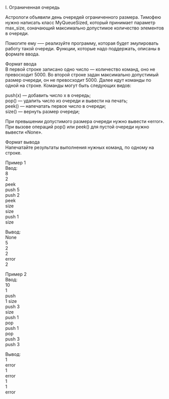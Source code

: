 I. Ограниченная очередь

Астрологи объявили день очередей ограниченного размера. Тимофею нужно написать класс MyQueueSized, который принимает параметр max_size, означающий максимально допустимое количество элементов в очереди.

Помогите ему —– реализуйте программу, которая будет эмулировать работу такой очереди. Функции, которые надо поддержать, описаны в формате ввода.

Формат ввода<br>
В первой строке записано одно число — количество команд, оно не превосходит 5000.
Во второй строке задан максимально допустимый размер очереди, он не превосходит 5000.
Далее идут команды по одной на строке. Команды могут быть следующих видов:

push(x) — добавить число x в очередь;<br>
pop() — удалить число из очереди и вывести на печать;<br>
peek() — напечатать первое число в очереди;<br>
size() — вернуть размер очереди;<br>

При превышении допустимого размера очереди нужно вывести «error». При вызове операций pop() или peek() для пустой очереди нужно вывести «None».<br>

Формат вывода<br>
Напечатайте результаты выполнения нужных команд, по одному на строке.

Пример 1<br>
Ввод:<br>
8<br>
2<br>
peek<br>
push 5<br>
push 2<br>
peek<br>
size<br>
size<br>
push 1<br>
size<br>

Вывод:<br>
None<br>
5<br>
2<br>
2<br>
error<br>
2<br>

Пример 2<br>
Ввод:<br>
10<br>
1<br>
push<br>1
size<br>
push 3<br>
size<br>
push 1<br>
pop<br>
push 1<br>
pop<br>
push 3<br>
push 3<br>

Вывод:<br>
1<br>
error<br>
1<br>
error<br>
1<br>
1<br>
error<br>